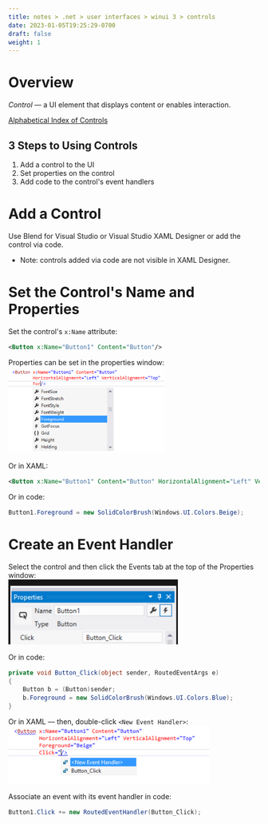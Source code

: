 ```yaml
---
title: notes > .net > user interfaces > winui 3 > controls
date: 2023-01-05T19:25:29-0700
draft: false
weight: 1
---
```

# Overview
*Control* — a UI element that displays content or enables interaction.

[Alphabetical Index of Controls](https://learn.microsoft.com/en-us/windows/apps/design/controls/#alphabetical-index)

## 3 Steps to Using Controls
1.  Add a control to the UI
2.  Set properties on the control
3.  Add code to the control's event handlers

# Add a Control
Use Blend for Visual Studio or Visual Studio XAML Designer or add the control via code.
- Note: controls added via code are not visible in XAML Designer.

# Set the Control's Name and Properties
Set the control's `x:Name` attribute:

```xml
<Button x:Name="Button1" Content="Button"/>
```

Properties can be set in the properties window:  
<img src="Controls-image1.png" style="width:3.25833in;height:1.80833in" alt="Intellisense in XAML part 1" />  

Or in XAML:
```xml
<Button x:Name="Button1" Content="Button" HorizontalAlignment="Left" VerticalAlignment="Top" Foreground="Beige"/>
```
Or in code:
```cs
Button1.Foreground = new SolidColorBrush(Windows.UI.Colors.Beige);
```

# Create an Event Handler
Select the control and then click the Events tab at the top of the Properties window:  
<img src="Controls-image2.png" style="width:3.54167in;height:1.35in" />  

Or in code:
```cs
private void Button_Click(object sender, RoutedEventArgs e)
{
    Button b = (Button)sender;
    b.Foreground = new SolidColorBrush(Windows.UI.Colors.Blue);
}
```
Or in XAML — then, double-click `<New Event Handler>`:  
<img src="Controls-image3.png" style="width:4.2in;height:1.20833in" alt="Intellisense for the click event" />

Associate an event with its event handler in code:
```cs
Button1.Click += new RoutedEventHandler(Button_Click);
```
